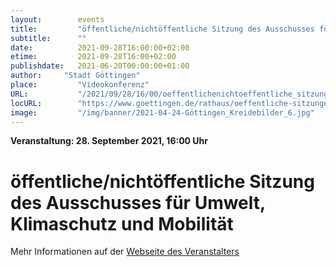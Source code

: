 ```yaml
---
layout:        events
title:         "öffentliche/nichtöffentliche Sitzung des Ausschusses für Umwelt, Klimaschutz und Mobilität"
subtitle:      ""
date:          2021-09-28T16:00:00+02:00
etime:         2021-09-28T16:00+02:00
publishdate:   2021-06-20T00:00:00+01:00
author:     "Stadt Göttingen"
place:         "Videokonferenz"
URL:           "/2021/09/28/16/00/oeffentlichenichtoeffentliche_sitzung_des_ausschusses_fuer_umwelt_klimaschutz_und_mobilitaet"
locURL:        "https://www.goettingen.de/rathaus/oeffentliche-sitzungen.html"
image:         "/img/banner/2021-04-24-Göttingen_Kreidebilder_6.jpg"
---
```


**Veranstaltung: 28. September 2021, 16:00 Uhr**

öffentliche/nichtöffentliche Sitzung des Ausschusses für Umwelt, Klimaschutz und Mobilität
===========



Mehr Informationen auf der [Webseite des Veranstalters](https://www.goettingen.de/rathaus/oeffentliche-sitzungen.html)
 